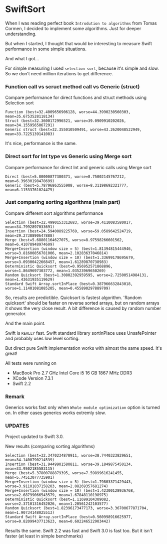 # SwiftSort

When I was reading perfect book `Introdution to algorithms` from Tomas Cormen, I decided to implement some algorithms. Just for deeper understanding.

But when I started, I thought that would be interesting to measure Swift performance in some simple situations.

And what I got...

For simple measuring I used `selection sort`, because it's simple and slow. So we don't need million iterations to get difference.

### Function call vs scruct method call vs Generic (struct<Int>) 

Compare performance for direct functions and struct methods using Selection sort
```
Function (best=32.4009656906128, worse=44.3990230560303, mean=35.6753528118134)
Struct (best=32.3600172996521, worse=39.0909910202026, mean=34.1559565067291)
Generic struct (best=32.355010509491, worse=43.2620048522949, mean=33.7225139141083)
```

It's nice, performance is the same.

### Direct sort for Int type vs Generic<Int> using Merge sort

Compare performance for direct Int and generic <Int> calls using Merge sort
```
Direct (best=5.80000877380371, worse=8.75002145767212, mean=6.39630198478699)
Generic (best=5.78796863555908, worse=8.31198692321777, mean=6.11533761024475)
```

### Just comparing sorting algorithms (main part)

Compare different sort algorithms performance
```
Selection (best=32.4990153312683, worse=39.4110083580017, mean=34.7992897033691)
Insertion (best=24.5940089225769, worse=59.0589642524719, mean=29.2738890647888)
Merge (best=5.68801164627075, worse=8.97598266601562, mean=6.41078948974609)
Merge+Insertion (window size = 5) (best=1.81394815444946, worse=3.81600856781006, mean=2.10283637046814)
Merge+Insertion (window size = 10) (best=1.33699178695679, worse=3.09300422668457, mean=1.61289870738983)
Deterministic Quicksort (best=0.956952571868896, worse=1.8649697303772, mean=1.03523969650269)
Random Quicksort (best=1.30802392959595, worse=2.72500514984131, mean=1.43631935119629)
Standard Swift Array.sortInPlace (best=0.387966632843018, worse=1.11401081085205, mean=0.455890297889709)
```

So, results are predictible. Quicksort is fastest algorithm.
'Random quicksort' should be faster on reverse sorted arrays, but on random arrays it shows the very close result. 
A bit difference is caused by random number generator.

And the main point.

Swift is `REALLY` fast. Swift standard library sortInPlace uses UnsafePointer and probably uses low level sorting.

But direct pure Swift implementation works with almost the same speed. It's great!

All tests were running on 
- MacBook Pro 2.7 GHz Intel Core i5 16 GB 1867 MHz DDR3
- XCode Version 7.3.1
- Swift 2.2

### Remark 
Generics works fast only when `Whole module optimization` option is turned on. In other cases generics works extremly slow.

### UPDATES
Project updated to Swift 3.0.

New results (comparing sorting algorithms)

```
Selection (best=32.3470234870911, worse=38.7440323829651, mean=34.1400790214539)
Insertion (best=31.9449901580811, worse=39.1849875450134, mean=33.9502185583115)
Merge (best=5.37800788879395, worse=7.59899616241455, mean=5.74513077735901)
Merge+Insertion (window size = 5) (best=1.79803371429443, worse=3.91101837158203, mean=2.08269357681274)
Merge+Insertion (window size = 10) (best=1.42300128936768, worse=2.68799066543579, mean=1.67848110198975)
Deterministic Quicksort (best=1.11699104309082, worse=2.37101316452026, mean=1.20561242103577)
Random Quicksort (best=1.82396173477173, worse=3.36700677871704, mean=1.90734148025513)
Standard Swift Array.sortInPlace (best=0.560998916625977, worse=0.82099437713623, mean=0.602246522903442)
```

Results the same. Swift 2.2 was fast and Swift 3.0 is fast too. But it isn't faster (at least in simple benchmarks)



